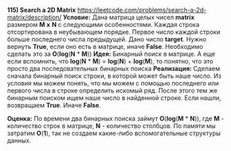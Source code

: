 **115) Search a 2D Matrix**
https://leetcode.com/problems/search-a-2d-matrix/description/
**Условие:**
Дана матрица целых чисел **matrix** размером **M** **x** **N** с следующими особенностями. Каждая строка отсортирована в неубывающем порядке. Первое число каждой строки больше последнего числа предыдущей.
Дано число **target**. Нужно вернуть **True**, если оно есть в матрице, иначе **False**.
Необходимо сделать это за **O**(**log**(**N** * **M**))
**Идея:**
Бинарный поиск в матрице. А еще если вспомнить, что **log**(**N** * **M**) = **log**(**N**) + **log**(**M**), то понятно, что это просто два последовательных бинарных поиска
**Реализация:**
    Сделаем сначала бинарный поиск строки, в которой может быть наше число. Из условия мы можем понять, что мы можем с помощью последнего или первого числа в строке определить искомый ряд.
    После этого тем же бинарным поиском ищем наше число в найденной строке. Если нашли, возвращаем **True**. Иначе **False**.

**Оценка:**
    По времени два бинарных поиска займут **O**(**log**(**M** * **N**)), где **M** - количество строк в матрице, **N** - количество столбцов.
    По памяти мы затратим **O**(**1**), так не создаем какие-либо вспомогательные структуры данных.
